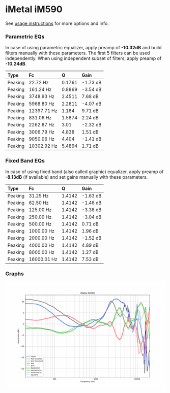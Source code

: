 # iMetal iM590
See [usage instructions](https://github.com/jaakkopasanen/AutoEq#usage) for more options and info.

### Parametric EQs
In case of using parametric equalizer, apply preamp of **-10.32dB** and build filters manually
with these parameters. The first 5 filters can be used independently.
When using independent subset of filters, apply preamp of **-10.24dB**.

| Type    | Fc          |      Q | Gain     |
|:--------|:------------|:-------|:---------|
| Peaking | 22.72 Hz    | 0.1761 | -1.73 dB |
| Peaking | 161.24 Hz   | 0.8869 | -3.54 dB |
| Peaking | 3748.93 Hz  | 2.4511 | 7.68 dB  |
| Peaking | 5968.80 Hz  | 2.2811 | -4.07 dB |
| Peaking | 12397.71 Hz | 1.184  | 9.71 dB  |
| Peaking | 831.06 Hz   | 1.5874 | 2.24 dB  |
| Peaking | 2262.87 Hz  | 3.01   | -2.32 dB |
| Peaking | 3006.79 Hz  | 4.838  | 1.51 dB  |
| Peaking | 9050.06 Hz  | 4.404  | -1.41 dB |
| Peaking | 10302.92 Hz | 5.4894 | 1.71 dB  |

### Fixed Band EQs
In case of using fixed band (also called graphic) equalizer, apply preamp of **-8.13dB**
(if available) and set gains manually with these parameters.

| Type    | Fc          |      Q | Gain     |
|:--------|:------------|:-------|:---------|
| Peaking | 31.25 Hz    | 1.4142 | -1.63 dB |
| Peaking | 62.50 Hz    | 1.4142 | -1.46 dB |
| Peaking | 125.00 Hz   | 1.4142 | -3.38 dB |
| Peaking | 250.00 Hz   | 1.4142 | -3.04 dB |
| Peaking | 500.00 Hz   | 1.4142 | 0.71 dB  |
| Peaking | 1000.00 Hz  | 1.4142 | 1.96 dB  |
| Peaking | 2000.00 Hz  | 1.4142 | -1.52 dB |
| Peaking | 4000.00 Hz  | 1.4142 | 4.89 dB  |
| Peaking | 8000.00 Hz  | 1.4142 | 1.27 dB  |
| Peaking | 16000.01 Hz | 1.4142 | 7.53 dB  |

### Graphs
![](./iMetal%20iM590.png)